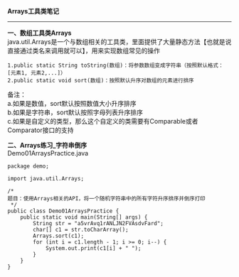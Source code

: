 **Arrays工具类笔记**  

----------


**一、数组工具类Arrays**  
java.util.Arrays是一个与数组相关的工具类，里面提供了大量静态方法【也就是说直接通过类名来调用就可以】，用来实现数组常见的操作  

    1.public static String toString(数组)：将参数数组变成字符串（按照默认格式：[元素1, 元素2,...]）  
    2.public static void sort(数组)：按照默认升序对数组的元素进行排序  

备注：  
a.如果是数值，sort默认按照数值大小升序排序  
b.如果是字符串，sort默认按照字母列表升序排序  
c.如果是自定义的类型，那么这个自定义的类需要有Comparable或者Comparator接口的支持  

**二、Arrays练习_字符串倒序**  
Demo01ArraysPractice.java  

    package demo;  
      
    import java.util.Arrays;  
      
    /*   
    题目：使用Arrays相关的API，将一个随机字符串中的所有字符升序排序并倒序打印  
     */  
    public class Demo01ArraysPractice {  
        public static void main(String[] args) {  
            String str = "a5vrAvq1rANLJN2FVAsdvFard";  
            char[] c1 = str.toCharArray();  
            Arrays.sort(c1);  
            for (int i = c1.length - 1; i >= 0; i--) {  
                System.out.print(c1[i] + " ");  
            }  
        }  
    }  